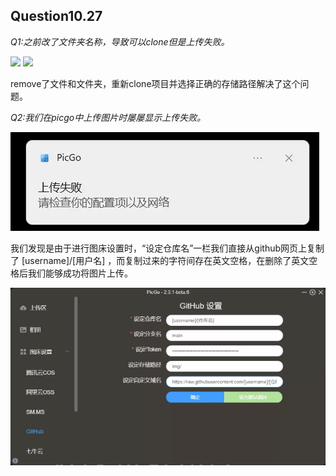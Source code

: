 ## Question10.27

*Q1:之前改了文件夹名称，导致可以clone但是上传失败。*

![](https://cdn.jsdelivr.net/gh/shishang00/picstore@main/img/f0a5bc5de1ec7ec4f87f34952e828e5.jpg)
![](https://cdn.jsdelivr.net/gh/shishang00/picstore@main/img/733742152d7494b4cfa0afdd6b02392.jpg)

remove了文件和文件夹，重新clone项目并选择正确的存储路径解决了这个问题。  

*Q2:我们在picgo中上传图片时屡屡显示上传失败。*

![](https://raw.githubusercontent.com/shishang00/picstore/main/img/20221027213921.png)

我们发现是由于进行图床设置时，“设定仓库名”一栏我们直接从github网页上复制了  [username]/[用户名]  ，而复制过来的字符间存在英文空格，在删除了英文空格后我们能够成功将图片上传。

![](https://raw.githubusercontent.com/shishang00/picstore/main/img/20221027213858.png)
